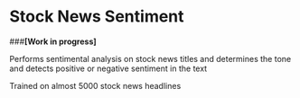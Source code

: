 # Stock News Sentiment

###**[Work in progress]**

 Performs sentimental analysis on stock news titles and determines the tone and detects positive or negative sentiment in the text

 Trained on almost 5000 stock news headlines
